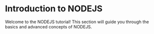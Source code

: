 # Introduction to NODEJS

Welcome to the NODEJS tutorial! This section will guide you through the basics and advanced concepts of NODEJS.
